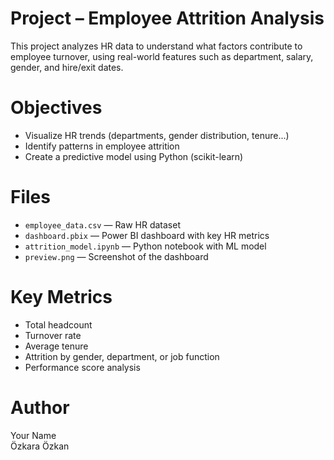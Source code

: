 # Project – Employee Attrition Analysis

This project analyzes HR data to understand what factors contribute to employee turnover, using real-world features such as department, salary, gender, and hire/exit dates.

# Objectives

- Visualize HR trends (departments, gender distribution, tenure...)
- Identify patterns in employee attrition
- Create a predictive model using Python (scikit-learn)

# Files

- `employee_data.csv` — Raw HR dataset
- `dashboard.pbix` — Power BI dashboard with key HR metrics
- `attrition_model.ipynb` — Python notebook with ML model
- `preview.png` — Screenshot of the dashboard

# Key Metrics

- Total headcount
- Turnover rate
- Average tenure
- Attrition by gender, department, or job function
- Performance score analysis

# Author

Your Name  
Özkara Özkan
